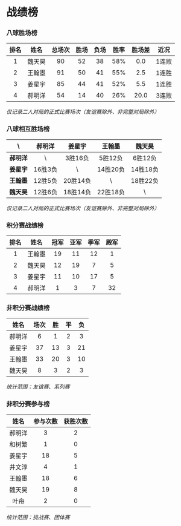# 战绩榜

### 八球胜场榜

| 排名 | 姓名   | 总场次 | 胜场 | 负场 | 胜率  | 胜场差 | 近况  |
| :--: | :---: | :---: | :--: | :--: | :--: | :---: | :---: |
| 1    | 魏天昊 | 90    | 52   | 38   | 58%  | 0.0   | 1连败 |
| 2    | 王翰墨 | 91    | 50   | 41   | 55%  | 2.5   | 1连胜 |
| 3    | 姜星宇 | 85    | 44   | 41   | 52%  | 5.5   | 1连胜 |
| 4    | 郝明洋 | 54    | 14   | 40   | 26%  | 20.0  | 3连败 |

*仅记录二人对局的正式比赛场次（友谊赛除外、非完整对局除外）*

### 八球相互胜场榜

|    **\\**   | 郝明洋  | 姜星宇   | 王翰墨   | 魏天昊   |
| :---------: | :----: | :------: | :------: | :-----: |
| **郝明洋** |   \\     | 3胜16负  | 5胜12负  | 6胜12负  |
| **姜星宇** | 16胜3负  |   \\     | 14胜20负 | 14胜18负 |
| **王翰墨** | 12胜5负  | 20胜14负 |   \\     | 18胜22负 |
| **魏天昊** | 12胜6负  | 18胜14负 | 22胜18负 |   \\     |

*仅记录二人对局的正式比赛场次（友谊赛除外、非完整对局除外）*

### 积分赛战绩榜

| 排名 | 姓名  | 冠军 | 亚军  | 季军 | 殿军 |
| :-: | :---: | :--: | :--: | :--: | :--: |
| 1   | 王翰墨 | 19   | 11   | 12   | 1    |
| 2   | 魏天昊 | 12   | 19   | 7    | 5    |
| 3   | 姜星宇 | 11   | 10   | 17   | 5    |
| 4   | 郝明洋 | 1    | 3    | 7    | 32   |

### 非积分赛战绩榜

| 姓名   | 场次 | 胜   | 平   | 负   |
| :---: | :--: | :--: | :--: | :--: |
| 郝明洋 |  6   |  1   |  2   |  3   |
| 姜星宇 |  37  |  13  |  3   |  21  |
| 王翰墨 |  33  |  20  |  3   |  10  |
| 魏天昊 |  8   |  3   |  2   |  3   |

*统计范围：友谊赛、系列赛*

### 非积分赛参与榜

| 姓名   | 参与次数 | 获胜次数 |
| :----: | :-----: | :-----: |
| 郝明洋  |    3    |    2    |
| 和树繁  |    1    |    0    |
| 姜星宇  |   18    |    5    |
| 井文淳  |    4    |    1    |
| 王翰墨  |   18    |    6    |
| 魏天昊  |   19    |    8    |
| 叶舟    |    2    |    0    |

*统计范围：挑战赛、团体赛*